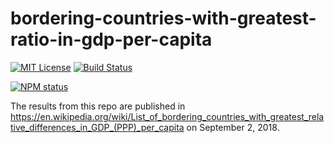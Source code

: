 # bordering-countries-with-greatest-ratio-in-gdp-per-capita

[![MIT License](https://img.shields.io/badge/license-mit-green.svg?style=flat-square)](https://opensource.org/licenses/MIT)
[![Build Status](https://travis-ci.org/oprogramador/bordering-countries-with-greatest-ratio-in-gdp-per-capita.svg?branch=master)](https://travis-ci.org/oprogramador/bordering-countries-with-greatest-ratio-in-gdp-per-capita
)

[![NPM status](https://nodei.co/npm/bordering-countries-with-greatest-ratio-in-gdp-per-capita.png?downloads=true&stars=true)](https://npmjs.org/package/bordering-countries-with-greatest-ratio-in-gdp-per-capita
)

The results from this repo are published in https://en.wikipedia.org/wiki/List_of_bordering_countries_with_greatest_relative_differences_in_GDP_(PPP)_per_capita on September 2, 2018.
